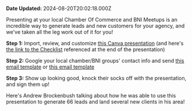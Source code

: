**Date Updated:** 2024-08-20T20:02:18.000Z

  
Presenting at your local Chamber Of Commerce and BNI Meetups is an incredible way to generate leads and new customers for your agency, and we've taken all the leg work out of it for you!

  
**Step 1:** Import, review, and customize [this Canva presentation](https://www.canva.com/design/DAFwPWAlit4/N7m-8wKEgf04f%5FBO8Ep0nQ/view?utm%5Fcontent=DAFwPWAlit4&utm%5Fcampaign=designshare&utm%5Fmedium=link&utm%5Fsource=publishsharelink&mode=preview) (and here's [the link to the Checklist](https://www.canva.com/design/DAGOZuy0ZCU/-t6D-82NNhyZ7%5FJGCye5EQ/view?utm%5Fcontent=DA[…]share&utm%5Fmedium=link&utm%5Fsource=publishsharelink&mode=preview) referenced at the end of the presentation)

  
**Step 2:** Google your local chamber/BNI groups' contact info and send [this email template](https://storage.googleapis.com/msgsndr/knES3eSWYIsc5YSZ3YLl/media/65286112edd4b4e167068754.pdf) or [this email template](https://storage.googleapis.com/msgsndr/knES3eSWYIsc5YSZ3YLl/media/652721fe751b96fde975de53.pdf)

  
**Step 3:** Show up looking good, knock their socks off with the presentation, and sign them up!

  
Here's Andrew Brockenbush talking about how he was able to use this presentation to generate 66 leads and land several new clients in his area!
  
  